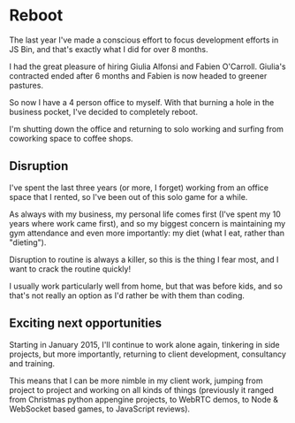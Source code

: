 # Reboot

The last year I've made a conscious effort to focus development efforts in JS Bin, and that's exactly what I did for over 8 months.

I had the great pleasure of hiring Giulia Alfonsi and Fabien O'Carroll. Giulia's contracted ended after 6 months and Fabien is now headed to greener pastures.

So now I have a 4 person office to myself. With that burning a hole in the business pocket, I've decided to completely reboot.

I'm shutting down the office and returning to solo working and surfing from coworking space to coffee shops.

## Disruption

I've spent the last three years (or more, I forget) working from an office space that I rented, so I've been out of this solo game for a while.

As always with my business, my personal life comes first (I've spent my 10 years where work came first), and so my biggest concern is maintaining my gym attendance and even more importantly: my diet (what I eat, rather than "dieting").

Disruption to routine is always a killer, so this is the thing I fear most, and I want to crack the routine quickly!

I usually work particularly well from home, but that was before kids, and so that's not really an option as I'd rather be with them than coding.

## Exciting next opportunities

Starting in January 2015, I'll continue to work alone again, tinkering in side projects, but more importantly, returning to client development, consultancy and training.

This means that I can be more nimble in my client work, jumping from project to project and working on all kinds of things (previously it ranged from Christmas python appengine projects, to WebRTC demos, to Node & WebSocket based games, to JavaScript reviews).







